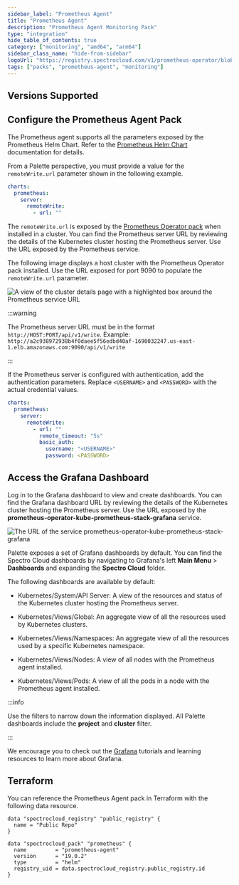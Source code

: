 ```yaml
---
sidebar_label: "Prometheus Agent"
title: "Prometheus Agent"
description: "Prometheus Agent Monitoring Pack"
type: "integration"
hide_table_of_contents: true
category: ["monitoring", "amd64", "arm64"]
sidebar_class_name: "hide-from-sidebar"
logoUrl: "https://registry.spectrocloud.com/v1/prometheus-operator/blobs/sha256:64589616d7f667e5f1d7e3c9a39e32c676e03518a318924e123738693e104ce0?type=image.webp"
tags: ["packs", "prometheus-agent", "monitoring"]
---
```


## Versions Supported

<Tabs queryString="parent">

<TabItem label="19.0.x" value="19.0.x">

## Configure the Prometheus Agent Pack

The Prometheus agent supports all the parameters exposed by the Prometheus Helm Chart. Refer to the
[Prometheus Helm Chart](https://github.com/prometheus-community/helm-charts/tree/main/charts/prometheus#configuration)
documentation for details.

From a Palette perspective, you must provide a value for the `remoteWrite.url` parameter shown in the following example.

```yaml
charts:
  prometheus:
    server:
      remoteWrite:
        - url: ""
```

The `remoteWrite.url` is exposed by the [Prometheus Operator pack](prometheus-operator.md) when installed in a cluster.
You can find the Prometheus server URL by reviewing the details of the Kubernetes cluster hosting the Prometheus server.
Use the URL exposed by the Prometheus service.

The following image displays a host cluster with the Prometheus Operator pack installed. Use the URL exposed for port
9090 to populate the `remoteWrite.url` parameter.

![A view of the cluster details page with a highlighted box around the Prometheus service URL](/integrations_prometheus-agent_cluster-detail-view.webp)

:::warning

The Prometheus server URL must be in the format `http://HOST:PORT/api/v1/write`. Example:
`http://a2c938972938b4f0daee5f56edbd40af-1690032247.us-east-1.elb.amazonaws.com:9090/api/v1/write`

:::

If the Prometheus server is configured with authentication, add the authentication parameters. Replace `<USERNAME>` and
`<PASSWORD>` with the actual credential values.

```yaml
charts:
  prometheus:
    server:
      remoteWrite:
        - url: ""
          remote_timeout: "5s"
          basic_auth:
            username: "<USERNAME>"
            password: <PASSWORD>
```

## Access the Grafana Dashboard

Log in to the Grafana dashboard to view and create dashboards. You can find the Grafana dashboard URL by reviewing the
details of the Kubernetes cluster hosting the Prometheus server. Use the URL exposed by the
**prometheus-operator-kube-prometheus-stack-grafana** service.

![The URL of the service prometheus-operator-kube-prometheus-stack-grafana](/integrations_prometheus-agent_cluster-detail-view-grafana.webp)

Palette exposes a set of Grafana dashboards by default. You can find the Spectro Cloud dashboards by navigating to
Grafana's left **Main Menu** > **Dashboards** and expanding the **Spectro Cloud** folder.

The following dashboards are available by default:

- Kubernetes/System/API Server: A view of the resources and status of the Kubernetes cluster hosting the Prometheus
  server.

- Kubernetes/Views/Global: An aggregate view of all the resources used by Kubernetes clusters.

- Kubernetes/Views/Namespaces: An aggregate view of all the resources used by a specific Kubernetes namespace.

- Kubernetes/Views/Nodes: A view of all nodes with the Prometheus agent installed.

- Kubernetes/Views/Pods: A view of all the pods in a node with the Prometheus agent installed.

:::info

Use the filters to narrow down the information displayed. All Palette dashboards include the **project** and **cluster**
filter.

:::

We encourage you to check out the [Grafana](https://grafana.com/tutorials/) tutorials and learning resources to learn
more about Grafana.

</TabItem>

</Tabs>

## Terraform

You can reference the Prometheus Agent pack in Terraform with the following data resource.

```hcl
data "spectrocloud_registry" "public_registry" {
  name = "Public Repo"
}

data "spectrocloud_pack" "prometheus" {
  name         = "prometheus-agent"
  version      = "19.0.2"
  type         = "helm"
  registry_uid = data.spectrocloud_registry.public_registry.id
}
```

